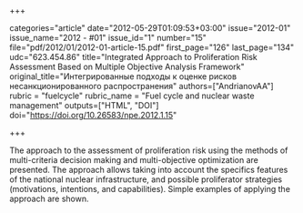 +++

categories="article"
date="2012-05-29T01:09:53+03:00"
issue="2012-01"
issue_name="2012 - #01"
issue_id="1"
number="15"
file="pdf/2012/01/2012-01-article-15.pdf"
first_page="126"
last_page="134"
udc="623.454.86"
title="Integrated Approach to Proliferation Risk Assessment Based on Multiple Objective Analysis Framework"
original_title="Интегрированные подходы к оценке рисков несанкционированного распространения"
authors=["AndrianovAA"]
rubric = "fuelcycle"
rubric_name = "Fuel cycle and nuclear waste management"
outputs=["HTML", "DOI"]
doi="https://doi.org/10.26583/npe.2012.1.15"

+++

The approach to the assessment of proliferation risk using the methods of multi-criteria decision making and multi-objective optimization are presented. The approach allows taking into account the specifics features of the national nuclear infrastructure, and possible proliferator strategies (motivations, intentions, and capabilities). Simple examples of applying the approach are shown.